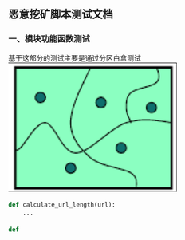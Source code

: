 ## 恶意挖矿脚本测试文档

### 一、模块功能函数测试
基于这部分的测试主要是通过分区白盒测试
![picture 1](images/2a7f2836e70fd5e4af7336eae8dacef8cb057e293abe01260f1c2d41982d6257.png)  

```python
def calculate_url_length(url):
    ...

def

```